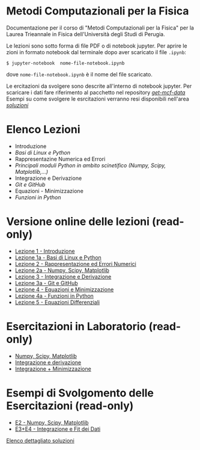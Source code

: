 # Metodi Computazionali per la Fisica

Documentazione per il corso di "Metodi Computazionali per la Fisica"
per la Laurea Trieannale in Fisica dell'Università degli Studi di Perugia.

Le lezioni sono sotto forma di file PDF o di notebook jupyter.
Per aprire le zioni in formato notebook dal terminale dopo aver scaricato il file `.ipynb`:

    $ jupyter-notebook  nome-file-notebook.ipynb

dove `nome-file-notebook.ipynb` è il nome del file scaricato.

Le ercitazioni da svolgere sono descrite all'interno di notebook jupyter.
Per scaricare i dati fare riferimento al pacchetto nel repository [*get-mcf-data*](https://github.com/s-germani/get-mcf-data)
Esempi su come svolgere le esrcitazioni verranno resi disponibili nell'area [*soluzioni*](https://github.com/s-germani/metodi-computazionali-fisica/tree/main/soluzioni)


Elenco Lezioni
==============
* Introduzione
* *Basi di Linux e Python*
* Rappresentazine Numerica ed Errori
* *Principali moduli Python in ambito scinetifico (Numpy, Scipy, Matplotlib,...)*
* Integrazione e Derivazione
* *Git e GitHub*
* Equazioni - Minimizzazione
* *Funzioni in Python*

Versione online delle lezioni (read-only) 
=========================================
* [Lezione 1  - Introduzione](https://github.com/s-germani/metodi-computazionali-fisica/blob/main/slides/L01_MetodiComputazionali_Intro.pdf)
* [Lezione 1a - Basi di Linux e Python](https://github.com/s-germani/metodi-computazionali-fisica/blob/main/slides/L01a_BasiShellPython.ipynb)
* [Lezione 2  - Rappresentazione ed Errori Numerici](https://nbviewer.org/github/s-germani/metodi-computazionali-fisica/blob/main/notebooks/L02_Rappresentazioni_ed_Errori_Numerici.ipynb)
* [Lezione 2a - Numpy, Scipy, Matplotlib](https://github.com/s-germani/metodi-computazionali-fisica/blob/main/notebooks/L02a_NumpyScipyMatplotlib.ipynb)
* [Lezione 3  - Integrazione e Derivazione](https://github.com/s-germani/metodi-computazionali-fisica/blob/main/notebooks/L03_Integrazione_e_Derivazione.ipynb)
* [Lezione 3a - Git e GitHub](https://nbviewer.org/github/s-germani/metodi-computazionali-fisica/blob/main/notebooks/L03a_Github.ipynb)
* [Lezione 4  - Equazioni e Minimizzazione](https://github.com/s-germani/metodi-computazionali-fisica/blob/main/notebooks/L04_Equazioni_Minimizzazione.ipynb)
* [Lezione 4a - Funzioni in Python](https://github.com/s-germani/metodi-computazionali-fisica/blob/main/notebooks/L04a_Funzioni.ipynb)
* [Lezione 5  - Equazioni Differenziali](https://github.com/s-germani/metodi-computazionali-fisica/blob/main/notebooks/L05_EquazioniDifferenziali.ipynb)

Esercitazioni in Laboratorio (read-only) 
=========================================
* [Numpy, Scipy, Matplotlib](https://github.com/s-germani/metodi-computazionali-fisica/blob/main/notebooks/E02a_NumpyScipyMatplotlib.ipynb)
* [Integrazione e derivazione](https://github.com/s-germani/metodi-computazionali-fisica/blob/main/notebooks/E03_Itegrazione_e_Derivazione.ipynb)
* [Integrazione + Minimizzazione](https://github.com/s-germani/metodi-computazionali-fisica/blob/main/notebooks/E04_Equazioni_Minimizzazione.ipynb)

Esempi di Svolgomento delle Esercitazioni (read-only)
=========================================
* [E2    - Numpy, Scipy, Matplotlib](https://github.com/s-germani/metodi-computazionali-fisica/tree/main/soluzioni/E2)
* [E3+E4 - Integrazione e Fit dei Dati](https://github.com/s-germani/metodi-computazionali-fisica/tree/main/soluzioni/E4)

[Elenco dettagliato soluzioni](https://github.com/s-germani/metodi-computazionali-fisica/blob/main/soluzioni/ELENCO_SOLUZIONI.md)

